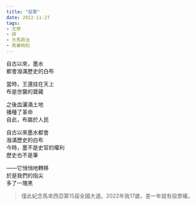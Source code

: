 ```yaml
---
title: "投票"
date: 2022-11-27 
tags:
- 文學
- 詩
- 大馬政治
- 馬華時刻
---
```

自古以來，墨水  
都會潑滿歷史的白布  
  
當時，王還挂在天上  
布是世襲的寶藏  
  
之後血灑滿土地  
播種了革命  
自此，布屬於人民  
  
自古以來墨水都會  
潑滿歷史的白布  
今時，墨不是史官的權利  
歷史也不是筆  
  
——它悄悄地轉移  
於是我們的指尖  
多了一塊黑

>僅此紀念馬來西亞第15屆全國大選。2022年我17歲，差一年就有投票權。
